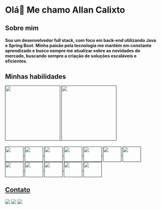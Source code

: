 # Olá👋 Me chamo Allan Calixto


## Sobre mim
#### Sou um desenvolvedor full stack, com foco em back-end utilizando Java e Spring Boot. Minha paixão pela tecnologia me mantém em constante aprendizado e busco sempre me atualizar sobre as novidades do mercado, buscando sempre a criação de soluções escaláveis e eficientes.

##

## Minhas habilidades

<div>
  <a href="">
  <img height="180em" src="https://github-readme-stats.vercel.app/api?username=AllanCalixto&show_icons=true&include_all_commits=true&count_private=true">
  <img height="180em" src="https://github-readme-stats.vercel.app/api/top-langs/?username=AllanCalixto&layout=compact&langs_count=16&theme=default">
</div>

<div style="display: inline_block"><br>
  <img align="center" alt="" height="50" width="60" src="https://cdn.jsdelivr.net/gh/devicons/devicon/icons/java/java-original-wordmark.svg">
  <img align="center" alt="" height="50" width="60" src="https://cdn.jsdelivr.net/gh/devicons/devicon/icons/spring/spring-original.svg">
  <img align="center" alt="" height="50" width="60" src="https://cdn.jsdelivr.net/gh/devicons/devicon/icons/postgresql/postgresql-original.svg">
  <img align="center" alt="" height="50" width="60" src="https://cdn.jsdelivr.net/gh/devicons/devicon/icons/docker/docker-original.svg">
  <img align="center" alt="" height="50" width="60" src="https://cdn.jsdelivr.net/gh/devicons/devicon/icons/mysql/mysql-original.svg">
  <img align="center" alt="" height="50" width="60" src="https://cdn.jsdelivr.net/gh/devicons/devicon/icons/php/php-original.svg">
  <img align="center" alt="" height="50" width="60" src="https://cdn.jsdelivr.net/gh/devicons/devicon/icons/laravel/laravel-plain-wordmark.svg">
  <img align="center" alt="" height="50" width="60" src="https://cdn.jsdelivr.net/gh/devicons/devicon/icons/linux/linux-original.svg">
  <img align="center" alt="" height="50" width="60" src="https://cdn.jsdelivr.net/gh/devicons/devicon/icons/react/react-original.svg">
  <img align="center" alt="" height="50" width="60" src="https://cdn.jsdelivr.net/gh/devicons/devicon/icons/javascript/javascript-original.svg">
  <img align="center" alt="" height="50" width="60" src="https://cdn.jsdelivr.net/gh/devicons/devicon/icons/css3/css3-original.svg">
  <img align="center" alt="" height="50" width="60" src="https://cdn.jsdelivr.net/gh/devicons/devicon/icons/html5/html5-original.svg">

</div>

##
  
## Contato
<div> 
  <a href="" target="_blank"><img src="https://img.shields.io/badge/-Instagram-%23E4405F?style=for-the-badge&logo=instagram&logoColor=white" target="_blank"></a>
  <a href = "mailto:"><img src="https://img.shields.io/badge/-Gmail-%23333?style=for-the-badge&logo=gmail&logoColor=white" target="_blank"></a>
  <a href="" target="_blank"><img src="https://img.shields.io/badge/-LinkedIn-%230077B5?style=for-the-badge&logo=linkedin&logoColor=white" target="_blank"></a> 
  
</div>
